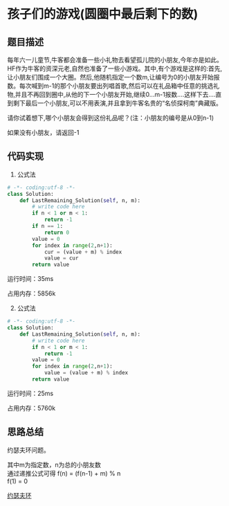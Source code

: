 # 孩子们的游戏(圆圈中最后剩下的数)


## 题目描述


每年六一儿童节,牛客都会准备一些小礼物去看望孤儿院的小朋友,今年亦是如此。HF作为牛客的资深元老,自然也准备了一些小游戏。其中,有个游戏是这样的:首先,让小朋友们围成一个大圈。然后,他随机指定一个数m,让编号为0的小朋友开始报数。每次喊到m-1的那个小朋友要出列唱首歌,然后可以在礼品箱中任意的挑选礼物,并且不再回到圈中,从他的下一个小朋友开始,继续0...m-1报数....这样下去....直到剩下最后一个小朋友,可以不用表演,并且拿到牛客名贵的“名侦探柯南”典藏版。

请你试着想下,哪个小朋友会得到这份礼品呢？(注：小朋友的编号是从0到n-1)

如果没有小朋友，请返回-1


## 代码实现

1. 公式法
```python
# -*- coding:utf-8 -*-
class Solution:
    def LastRemaining_Solution(self, n, m):
        # write code here
        if n < 1 or m < 1:
            return -1
        if n == 1:
            return 0
        value = 0
        for index in range(2,n+1):
            cur = (value + m) % index
            value = cur
        return value
```
运行时间：35ms

占用内存：5856k


2. 公式法
```python
# -*- coding:utf-8 -*-
class Solution:
    def LastRemaining_Solution(self, n, m):
        # write code here
        if n < 1 or m < 1:
            return -1
        value = 0
        for index in range(2,n+1):
            value = (value + m) % index
        return value
```
运行时间：25ms

占用内存：5760k


## 思路总结

约瑟夫环问题。

其中m为指定数，n为总的小朋友数  
通过递推公式可得 f(n) = (f(n-1) + m) % n  
f(1) = 0

[约瑟夫环](https://blog.csdn.net/u011500062/article/details/72855826)